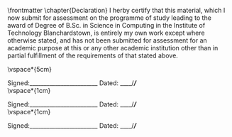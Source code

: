 \frontmatter 
\chapter{Declaration}
 I herby certify that this material, which I now submit for assessment on the programme of study leading to the award of
 Degree of B.Sc. in Science in Computing
 in the Institute of Technology Blanchardstown, is entirely my own work except where otherwise stated, and has not been submitted for assessment for an academic purpose at this or any other academic institution other than in partial fulfillment of the requirements of that stated above.

<!-- use LaTeX to add some vertical space -->

\vspace*{5cm}


Signed:________________________		Dated: ____/_____/_____  
\vspace*{1cm}
    
Signed:________________________		Dated: ____/_____/_____   
\vspace*{1cm}
   
Signed:________________________		Dated: ____/_____/_____

